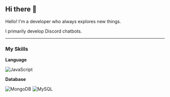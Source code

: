 ## Hi there 👋

Hello! I'm a developer who always explores new things.

I primarily develop Discord chatbots.

---

### **My Skills**

**Language**

![JavaScript](https://img.shields.io/badge/JavaScript-F7DF1E?style=for-the-badge&logo=javascript&logoColor=black)

**Database**

![MongoDB](https://img.shields.io/badge/MongoDB-47A248?style=for-the-badge&logo=mongodb&logoColor=white)   ![MySQL](https://img.shields.io/badge/MySQL-4479A1?style=for-the-badge&logo=mysql&logoColor=white)
